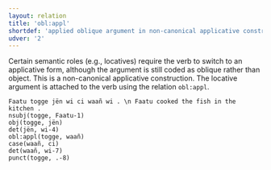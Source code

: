 ```yaml
---
layout: relation
title: 'obl:appl'
shortdef: 'applied oblique argument in non-canonical applicative construction'
udver: '2'
---
```


Certain semantic roles (e.g., locatives) require the verb to switch to an applicative form,
although the argument is still coded as oblique rather than object. This is a non-canonical
applicative construction. The locative argument is attached to the verb using the relation
`obl:appl`.

~~~ sdparse
Faatu togge jën wi ci waañ wi . \n Faatu cooked the fish in the kitchen .
nsubj(togge, Faatu-1)
obj(togge, jën)
det(jën, wi-4)
obl:appl(togge, waañ)
case(waañ, ci)
det(waañ, wi-7)
punct(togge, .-8)
~~~

<!-- Interlanguage links updated Út 9. května 2023, 20:04:27 CEST -->

